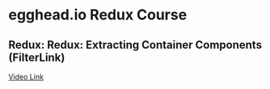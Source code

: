 # egghead.io Redux Course

## Redux: Redux: Extracting Container Components (FilterLink)

[Video Link](https://egghead.io/lessons/javascript-redux-extracting-container-components-filterlink)